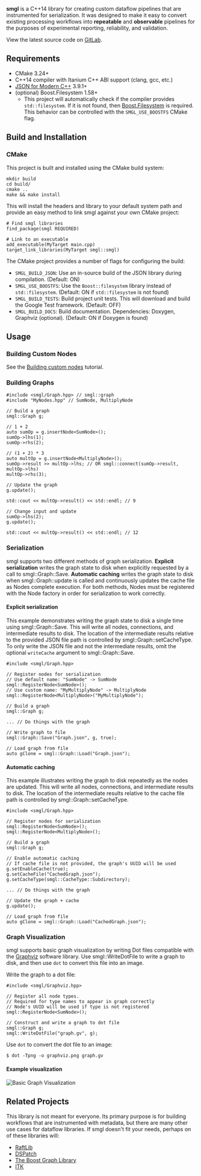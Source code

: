 **smgl** is a C++14 library for creating custom dataflow pipelines that are
instrumented for serialization. It was designed to make it easy to convert
existing processing workflows into **repeatable** and **observable** pipelines
for the purposes of experimental reporting, reliability, and validation.

View the latest source code on [GitLab](https://gitlab.com/educelab/smgl).

## Requirements
- CMake 3.24+
- C++14 compiler with Itanium C++ ABI support (clang, gcc, etc.)
- [JSON for Modern C++](https://github.com/nlohmann/json) 3.9.1+
- (optional) Boost.Filesystem 1.58+
    - This project will automatically check if the compiler provides
      `std::filesystem`. If it is not found, then
      [Boost.Filesystem](https://www.boost.org/) is required. This behavior can
      be controlled with the `SMGL_USE_BOOSTFS` CMake flag.

## Build and Installation
### CMake
This project is built and installed using the CMake build system:

```{.sh}
mkdir build
cd build/
cmake ..
make && make install
```

This will install the headers and library to your default system path and
provide an easy method to link smgl against your own CMake project:

```
# Find smgl libraries
find_package(smgl REQUIRED)

# Link to an executable
add_executable(MyTarget main.cpp)
target_link_libraries(MyTarget smgl::smgl)
```

The CMake project provides a number of flags for configuring the build:
- `SMGL_BUILD_JSON`: Use an in-source build of the JSON library during
  compilation. (Default: ON)
- `SMGL_USE_BOOSTFS`: Use the `Boost::filesystem` library instead of
  `std::filesystem`. (Default: ON if `std::filesystem` is not found)
- `SMGL_BUILD_TESTS`: Build project unit tests. This will download and build
  the Google Test framework. (Default: OFF)
- `SMGL_BUILD_DOCS`: Build documentation. Dependencies: Doxygen, Graphviz
  (optional). (Default: ON if Doxygen is found)

## Usage
### Building Custom Nodes
See the [Building custom nodes](building-custom-nodes.html) tutorial.

### Building Graphs
```{.cpp}
#include <smgl/Graph.hpp> // smgl::graph
#include "MyNodes.hpp" // SumNode, MultiplyNode

// Build a graph
smgl::Graph g;

// 1 + 2
auto sumOp = g.insertNode<SumNode>();
sumOp->lhs(1);
sumOp->rhs(2);

// (1 + 2) * 3
auto multOp = g.insertNode<MultiplyNode>();
sumOp->result >> multOp->lhs; // OR smgl::connect(sumOp->result, multOp->lhs)
multOp->rhs(3);

// Update the graph
g.update();

std::cout << multOp->result() << std::endl; // 9

// Change input and update
sumOp->lhs(2);
g.update();

std::cout << multOp->result() << std::endl; // 12
```

### Serialization
smgl supports two different methods of graph serialization.
**Explicit serialization** writes the graph state to disk when explicitly
requested by a call to smgl::Graph::Save. **Automatic caching** writes the graph
state to disk when smgl::Graph::update is called and continuously updates the
cache file as Nodes complete execution. For both methods, Nodes must be
registered with the Node factory in order for serialization to work correctly.

#### Explicit serialization
This example demonstrates writing the graph state to disk a single time using
smgl::Graph::Save. This will write all nodes, connections, and intermediate 
results to disk. The location of the intermediate results relative to the 
provided JSON file path is controlled by smgl::Graph::setCacheType. To only 
write the JSON file and not the intermediate results, omit the optional 
`writeCache` argument to smgl::Graph::Save.

```{.cpp}
#include <smgl/Graph.hpp>

// Register nodes for serialization
// Use default name: "SumNode" -> SumNode
smgl::RegisterNode<SumNode>();
// Use custom name: "MyMultiplyNode" -> MultiplyNode
smgl::RegisterNode<MultiplyNode>("MyMultiplyNode");

// Build a graph
smgl::Graph g;

... // Do things with the graph

// Write graph to file
smgl::Graph::Save("Graph.json", g, true);

// Load graph from file
auto gClone = smgl::Graph::Load("Graph.json");
```

#### Automatic caching
This example illustrates writing the graph to disk repeatedly as the nodes are
updated. This will write all nodes, connections, and intermediate results to
disk. The location of the intermediate results relative to the cache file path
is controlled by smgl::Graph::setCacheType.

```{.cpp}
#include <smgl/Graph.hpp>

// Register nodes for serialization
smgl::RegisterNode<SumNode>();
smgl::RegisterNode<MultiplyNode>();

// Build a graph
smgl::Graph g;

// Enable automatic caching
// If cache file is not provided, the graph's UUID will be used
g.setEnableCache(true);
g.setCacheFile("CachedGraph.json");
g.setCacheType(smgl::CacheType::Subdirectory);

... // Do things with the graph

// Update the graph + cache
g.update();

// Load graph from file
auto gClone = smgl::Graph::Load("CachedGraph.json");
```

### Graph Visualization
smgl supports basic graph visualization by writing Dot files compatible with
the [Graphviz](https://graphviz.org/) software library. Use smgl::WriteDotFile
to write a graph to disk, and then use `dot` to convert this file into an image.

Write the graph to a dot file:
```{.cpp}
#include <smgl/Graphviz.hpp>

// Register all node types.
// Required for type names to appear in graph correctly
// Node's UUID will be used if type is not registered
smgl::RegisterNode<SumNode>();

// Construct and write a graph to dot file
smgl::Graph g;
smgl::WriteDotFile("graph.gv", g);
```

Use `dot` to convert the dot file to an image:
```{.sh}
$ dot -Tpng -o graphviz.png graph.gv
```

#### Example visualization
![Basic Graph Visualization](graphviz.png)

## Related Projects
This library is not meant for everyone. Its primary purpose is for building
workflows that are instrumented with metadata, but there are many other use
cases for dataflow libraries. If smgl doesn't fit your needs, perhaps on of
these libraries will:
- [RaftLib](https://github.com/RaftLib/RaftLib)
- [DSPatch](https://github.com/cross-platform/dspatch)
- [The Boost Graph Library](https://www.boost.org/doc/libs/1_74_0/libs/graph/doc/index.html)
- [ITK](https://itk.org/)
